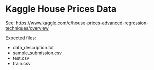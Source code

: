 # Kaggle House Prices Data

See: https://www.kaggle.com/c/house-prices-advanced-regression-techniques/overview

Expected files:

- data_description.txt
- sample_submission.csv
- test.csv
- train.csv